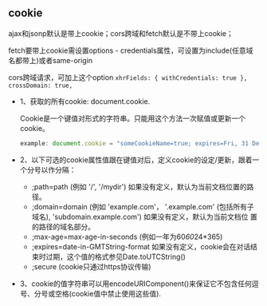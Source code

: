 ## cookie

ajax和jsonp默认是带上cookie；cors跨域和fetch默认是不带上cookie；

fetch要带上cookie需设置options  -  credentials属性，可设置为include(任意域名都带上)或者same-origin

cors跨域请求，可加上这个option `xhrFields: { withCredentials: true }, crossDomain: true, `

* 1、获取的所有cookie: document.cookie.  

  Cookie是一个键值对形式的字符串。只能用这个方法一次赋值或更新一个cookie。  
  ```js
  example: document.cookie = "someCookieName=true; expires=Fri, 31 Dec 9999 23:59:59 GMT; path=/";
  ```

* 2、以下可选的cookie属性值跟在键值对后，定义cookie的设定/更新，跟着一个分号以作分隔：  

  -  ;path=path (例如 '/', '/mydir') 如果没有定义，默认为当前文档位置的路径。  
  -  ;domain=domain (例如 'example.com'， '.example.com' (包括所有子域名), 'subdomain.example.com') 如果没有定义，默认为当前文档位   置的路径的域名部分。  
  -  ;max-age=max-age-in-seconds (例如一年为60*60*24*365)  
  -  ;expires=date-in-GMTString-format 如果没有定义，cookie会在对话结束时过期，这个值的格式参见Date.toUTCString()    
  -  ;secure (cookie只通过https协议传输)  

* 3、cookie的值字符串可以用encodeURIComponent()来保证它不包含任何逗号、分号或空格(cookie值中禁止使用这些值).
